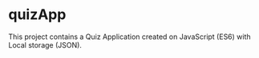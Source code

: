 # quizApp
This project contains a Quiz Application created on JavaScript (ES6) with Local storage (JSON). 

